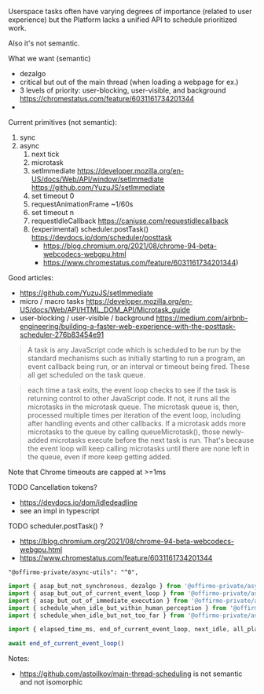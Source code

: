 

Userspace tasks often have varying degrees of importance (related to user experience)
but the Platform lacks a unified API to schedule prioritized work.

Also it's not semantic.

What we want (semantic)
- dezalgo
- critical but out of the main thread (when loading a webpage for ex.)
- 3 levels of priority: user-blocking, user-visible, and background https://chromestatus.com/feature/6031161734201344
-

Current primitives (not semantic):
1. sync
1. async
   1. next tick
   1. microtask
   1. setImmediate https://developer.mozilla.org/en-US/docs/Web/API/window/setImmediate https://github.com/YuzuJS/setImmediate
   1. set timeout 0
   1. requestAnimationFrame  ~1/60s
   1. set timeout n
   1. requestIdleCallback https://caniuse.com/requestidlecallback
   1. (experimental) scheduler.postTask() https://devdocs.io/dom/scheduler/posttask
      * https://blog.chromium.org/2021/08/chrome-94-beta-webcodecs-webgpu.html
      * https://www.chromestatus.com/feature/6031161734201344)

Good articles:
* https://github.com/YuzuJS/setImmediate
* micro / macro tasks https://developer.mozilla.org/en-US/docs/Web/API/HTML_DOM_API/Microtask_guide
* user-blocking / user-visible / background https://medium.com/airbnb-engineering/building-a-faster-web-experience-with-the-posttask-scheduler-276b83454e91

> A task is any JavaScript code which is scheduled to be run by the standard mechanisms
> such as initially starting to run a program, an event callback being run, or an interval or timeout being fired.
> These all get scheduled on the task queue.

> each time a task exits, the event loop checks to see if the task is returning control to other JavaScript code.
> If not, it runs all the microtasks in the microtask queue.
> The microtask queue is, then, processed multiple times per iteration of the event loop, including after handling events and other callbacks.
> If a microtask adds more microtasks to the queue by calling queueMicrotask(),
> those newly-added microtasks execute before the next task is run.
> That's because the event loop will keep calling microtasks until there are none left in the queue, even if more keep getting added.

Note that Chrome timeouts are capped at >=1ms

TODO Cancellation tokens?
* https://devdocs.io/dom/idledeadline
* see an impl in typescript

TODO scheduler.postTask() ?
* https://blog.chromium.org/2021/08/chrome-94-beta-webcodecs-webgpu.html
* https://www.chromestatus.com/feature/6031161734201344


```
"@offirmo-private/async-utils": "^0",
```
```ts
import { asap_but_not_synchronous, dezalgo } from '@offirmo-private/async-utils'
import { asap_but_out_of_current_event_loop } from '@offirmo-private/async-utils'
import { asap_but_out_of_immediate_execution } from '@offirmo-private/async-utils'
import { schedule_when_idle_but_within_human_perception } from '@offirmo-private/async-utils'
import { schedule_when_idle_but_not_too_far } from '@offirmo-private/async-utils'

import { elapsed_time_ms, end_of_current_event_loop, next_idle, all_planned_idle_executed } from '@offirmo-private/async-utils'

await end_of_current_event_loop()
```


Notes:
* https://github.com/astoilkov/main-thread-scheduling is not semantic and not isomorphic
